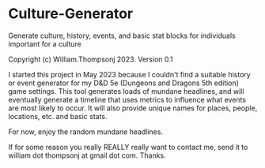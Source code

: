 # Culture-Generator
Generate culture, history, events, and basic stat blocks for individuals important for a culture

Copyright (c) William.Thompsonj 2023.
Version 0.1

I started this project in May 2023 because I couldn't find a suitable
history or event generator for my D&D 5e (Dungeons and Dragons 5th
edition) game settings. This tool generates loads of mundane
headlines, and will eventually generate a timeline that uses metrics
to influence what events are most likely to occur. It will also
provide unique names for places, people, locations, etc. and basic
stats.

For now, enjoy the random mundane headlines.

If for some reason you really REALLY really want to contact me, send
it to william dot thompsonj at gmail dot com. Thanks.